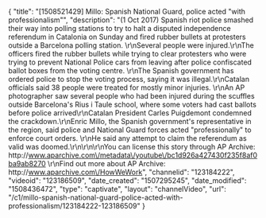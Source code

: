 {
    "title": "[1508521429] Millo: Spanish National Guard, police acted \"with professionalism\"",
    "description": "(1 Oct 2017) Spanish riot police smashed their way into polling stations to try to halt a disputed independence referendum in Catalonia on Sunday and fired rubber bullets at protesters outside a Barcelona polling station. \r\nSeveral people were injured.\r\nThe officers fired the rubber bullets while trying to clear protesters who were trying to prevent National Police cars from leaving after police confiscated ballot boxes from the voting centre. \r\nThe Spanish government has ordered police to stop the voting process, saying it was illegal.\r\nCatalan officials said 38 people were treated for mostly minor injuries. \r\nAn AP photographer saw several people who had been injured during the scuffles outside Barcelona's Rius i Taule school, where some voters had cast ballots before police arrived\r\nCatalan President Carles Puigdemont condemned the crackdown.\r\nEnric Millo, the Spanish government's representative in the region, said police and National Guard forces acted \"professionally\" to enforce court orders. \r\nHe said any attempt to claim the referendum as valid was doomed.\r\n\r\n\r\nYou can license this story through AP Archive: http:\/\/www.aparchive.com\/metadata\/youtube\/bc1d926a427430f235f8af0ba9ab8270 \r\nFind out more about AP Archive: http:\/\/www.aparchive.com\/HowWeWork",
    "channelid": "123184222",
    "videoid": "123186509",
    "date_created": "1507295245",
    "date_modified": "1508436472",
    "type": "captivate",
    "layout": "channelVideo",
    "url": "\/c1\/millo-spanish-national-guard-police-acted-with-professionalism\/123184222-123186509"
}